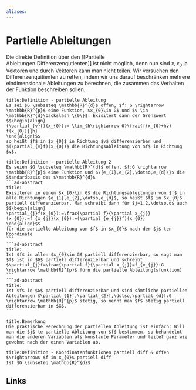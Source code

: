 ```yaml
---
aliases: 
---
```

# Partielle Ableitungen 
Die direkte Definition über den [[Partielle Ableitungen|Differenzenqutienten]] ist nicht möglich, denn nun sind $x,x_{0}$ ja Vektoren und durch Vektoren kann man nicht teilen.
Wir versuchen den Differenzenquitienten zu retten, indem wir uns darauf beschränken mehrere eindimensionale Ableitungen zu berechnen, die zusammen das Verhalten der Funktion beschreiben sollen.
```ad-abstract
title:Definition - partielle Ableitung
Es sei $G \subseteq \mathbb{R}^{d}$ offen, $f: G \rightarrow \mathbb{R}^{p}$ eine Funktion, $x_{0}\in G$ und $v \in \mathbb{R}^{d}\backslash \{0\}$. Exisitert dann der Grenzwert
$$\begin{align}
(\partial_{v}f)(x_{0}):= \lim_{h\rightarrow 0}\frac{f(x_{0}+hv)-f(x_{0})}{h}
\end{align}$$
so heißt $f$ in $x_{0}$ in Richtung $v$ differenzierbar und $(\partial_{v}f)(x_{0})$ die Richtungsableitung von $f$ in Richtung $v$.
```
````ad-abstract
title:Definition - partielle Ableitung 2
Es seien $G \subseteq \mathbb{R}^{d}$ offen, $f:G \rightarrow \mathbb{R}^{p}$ eine Funktion und $\{e_{1},e_{2},\dotso,e_{d}\}$ die Standardbasis des $\mathbb{R}^{d}$
```ad-abstract
title:
Exisiteren in einem $x_{0}\in G$ die Richtungsableitungen von $f$ in alle Richtungen $e_{1},e_{2},\dotso,e_{d}$, so heißt $f$ in $x_{0}$ partiell differenzierbar. Man schreibt dann für $j=1,2,\dotso,d$ auch
$$\begin{align}
\partial_{j}f(x_{0}):=\frac{\partial f}{\partial x_{j}}(x_{0}):=f_{x_{j}}(x_{0}):=(\partial_{e_{j}}f)(x_{0})
\end{align}$$
für die partielle Ableitung von $f$ in $x_{0}$ nach der $j$-ten Koordinate
```
```ad-abstract
title:
Ist $f$ in allen $x_{0}\in G$ partiell differenzierbar, so sagt man $f$ ist in $G$ partiell differenzierbar und schreibt $\partial_{j}f=\frac{\partial f}{\partial x_{j}}=f_{x_{j}}:G \rightarrow \mathbb{R}^{p}$ fürn die partielle Ableitung(sfunktion)
```
```ad-abstract
title:
Ist $f$ in $G$ partiell differenzierbar und sind sämtliche partiellen Ableitungen $\partial_{1}f,\partial_{2}f,\dotso,\partial_{d}f:G \rightarrow \mathbb{R}^{p}$ stetig, so nennt man $f$ stetig partiell differenzierbar in $G$.
```
````
```ad-info
title:Bemerkung
Die praktische Berechnung der partiellen Ableitung ist einfach: Will man die $j$-te partielle Ableitung von $f$ bestimmen, so behandelnt man die anderen Variablen als konstante Parameter und leitet ganz wie gewohnt nach der einen Variablen ab.
```
```ad-abstract
title:Definition - Koordinatenfunktionen partiell diff & offen $\rightarrow$ $f in x_{0}$ partiell diff
Ist $G \subseteq \mathbb{R}^{d}$
```
## Links